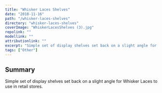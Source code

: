 ```yaml
---
title: "Whisker Laces Shelves"
date: "2018-11-16"
path: "/whisker-laces-shelves"
directory: "whisker-laces-shelves"
coverImage: "WhiskerLacesShelves (3).jpg"
repolink: ""
modellink: ""
attributionlink: ""
excerpt: "Simple set of display shelves set back on a slight angle for Whisker Laces to use in retail stores."
tags: ["Other"]
---
```


## Summary

Simple set of display shelves set back on a slight angle for Whisker Laces to use in retail stores.